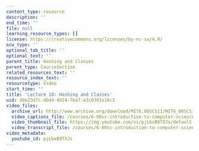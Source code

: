 ```yaml
---
content_type: resource
description: ''
end_time: ''
file: null
learning_resource_types: []
license: https://creativecommons.org/licenses/by-nc-sa/4.0/
ocw_type: ''
optional_tab_title: ''
optional_text: ''
parent_title: Hashing and Classes
parent_type: CourseSection
related_resources_text: ''
resource_index_text: ''
resourcetype: Video
start_time: ''
title: 'Lecture 10: Hashing and Classes'
uid: d0e23d7c-4bd4-4024-7ba7-e3c0301e16c3
video_files:
  archive_url: http://www.archive.org/download/MIT6.00SCS11/MIT6_00SCS11_lec10_300k.mp4
  video_captions_file: /courses/6-00sc-introduction-to-computer-science-and-programming-spring-2011/be07603b9f4053a2861f9b760c25a99c_pjLbxB9TXJs.vtt
  video_thumbnail_file: https://img.youtube.com/vi/pjLbxB9TXJs/default.jpg
  video_transcript_file: /courses/6-00sc-introduction-to-computer-science-and-programming-spring-2011/c9d8b4dfb3c51c7cf179f8f8af0e97e3_pjLbxB9TXJs.pdf
video_metadata:
  youtube_id: pjLbxB9TXJs
---
```

